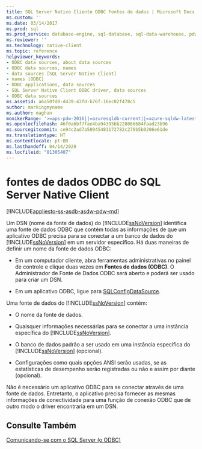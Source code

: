 ```yaml
---
title: SQL Server Nativo Cliente ODBC Fontes de dados | Microsoft Docs
ms.custom: ''
ms.date: 03/14/2017
ms.prod: sql
ms.prod_service: database-engine, sql-database, sql-data-warehouse, pdw
ms.reviewer: ''
ms.technology: native-client
ms.topic: reference
helpviewer_keywords:
- ODBC data sources, about data sources
- ODBC data sources, names
- data sources [SQL Server Native Client]
- names [ODBC]
- ODBC applications, data sources
- SQL Server Native Client ODBC driver, data sources
- ODBC data sources
ms.assetid: a6a50fd0-d439-43fd-b76f-16ec02f478c5
author: markingmyname
ms.author: maghan
monikerRange: '>=aps-pdw-2016||=azuresqldb-current||=azure-sqldw-latest||>=sql-server-2016||=sqlallproducts-allversions||>=sql-server-linux-2017||=azuresqldb-mi-current'
ms.openlocfilehash: 46f0a6bf7fae4ba94395bb228066684faad23b96
ms.sourcegitcommit: ce94c2ad7a50945481172782c270b5b0206e61de
ms.translationtype: HT
ms.contentlocale: pt-BR
ms.lasthandoff: 04/14/2020
ms.locfileid: "81305407"
---
```

# <a name="sql-server-native-client-odbc-data-sources"></a>fontes de dados ODBC do SQL Server Native Client
[!INCLUDE[appliesto-ss-asdb-asdw-pdw-md](../../includes/appliesto-ss-asdb-asdw-pdw-md.md)]

  Um DSN (nome da fonte de dados) do [!INCLUDE[ssNoVersion](../../includes/ssnoversion-md.md)] identifica uma fonte de dados ODBC que contém todas as informações de que um aplicativo ODBC precisa para se conectar a um banco de dados do [!INCLUDE[ssNoVersion](../../includes/ssnoversion-md.md)] em um servidor específico. Há duas maneiras de definir um nome da fonte de dados ODBC:  
  
-   Em um computador cliente, abra ferramentas administrativas no painel de controle e clique duas vezes em **Fontes de dados (ODBC)**. O Administrador de Fonte de Dados ODBC será aberto e poderá ser usado para criar um DSN.  
  
-   Em um aplicativo ODBC, ligue para [SQLConfigDataSource](../../relational-databases/native-client-odbc-api/sqlconfigdatasource.md).  
  
 Uma fonte de dados do [!INCLUDE[ssNoVersion](../../includes/ssnoversion-md.md)] contém:  
  
-   O nome da fonte de dados.  
  
-   Quaisquer informações necessárias para se conectar a uma instância específica do [!INCLUDE[ssNoVersion](../../includes/ssnoversion-md.md)].  
  
-   O banco de dados padrão a ser usado em uma instância específica do [!INCLUDE[ssNoVersion](../../includes/ssnoversion-md.md)] (opcional).  
  
-   Configurações como quais opções ANSI serão usadas, se as estatísticas de desempenho serão registradas ou não e assim por diante (opcional).  
  
 Não é necessário um aplicativo ODBC para se conectar através de uma fonte de dados. Entretanto, o aplicativo precisa fornecer as mesmas informações de conectividade para uma função de conexão ODBC que de outro modo o driver encontraria em um DSN.  
  
## <a name="see-also"></a>Consulte Também  
 [Comunicando-se com o SQL Server &#40;o ODBC&#41;](../../relational-databases/native-client-odbc-communication/communicating-with-sql-server-odbc.md)  
  
  

